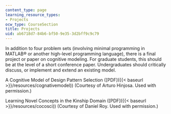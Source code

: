 ```yaml
---
content_type: page
learning_resource_types:
- Projects
ocw_type: CourseSection
title: Projects
uid: ab6718d7-84b6-bf50-9e35-3d2bff9c9c79
---
```


In addition to four problem sets (involving minimal programming in MATLAB® or another high-level programming language), there is a final project or paper on cognitive modeling. For graduate students, this should be at the level of a short conference paper. Undergraduates should critically discuss, or implement and extend an existing model.

A Cognitive Model of Design Pattern Selection ([PDF]({{< baseurl >}}/resources/cognativemodel)) (Courtesy of Arturo Hinjosa. Used with permission.)

Learning Novel Concepts in the Kinship Domain ([PDF]({{< baseurl >}}/resources/cocosci)) (Courtesy of Daniel Roy. Used with permission.)